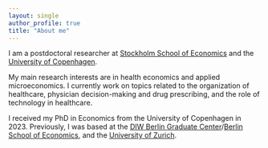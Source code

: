 ```yaml
---
layout: single
author_profile: true
title: "About me"
---
```



I am a postdoctoral researcher at [Stockholm School of Economics] and the [University of Copenhagen]. 

My main research interests are in health economics and applied microeconomics. I currently work on topics related to the organization of healthcare, physician decision-making and drug prescribing, and the role of technology in healthcare.

I received my PhD in Economics from the University of Copenhagen in 2023. Previously, I was based at the [DIW Berlin Graduate Center]/[Berlin School of Economics], and the [University of Zurich]. 

[//]: # (Links)

   [DIW Berlin Graduate Center]: <https://www.diw.de/de/diw_01.c.619412.de/graduate_center.html>
   [Berlin School of Economics]: <https://berlinschoolofeconomics.de/home>
   [University of Copenhagen]: <https://www.economics.ku.dk/staff/vip/?id=661700&vis=medarbejder>
   [BCCP Berlin]: <https://www.bccp-berlin.de/>
   [Haas School of Business at the University of California, Berkeley]: <https://haas.berkeley.edu/scholars/current-visiting-scholars/>
   [University of Zurich]: <https://www.business.uzh.ch/en/research/professorships/entrepreneurship/team/Shan-Huang.html>
   [Stockholm School of Economics]: <https://www.hhs.se/en/>
